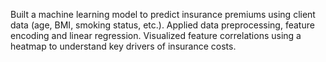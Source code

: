 Built a machine learning model to predict insurance premiums using client data (age, BMI, smoking status, etc.). Applied data preprocessing, feature encoding and linear regression. Visualized feature correlations using a heatmap to understand key drivers of insurance costs.
